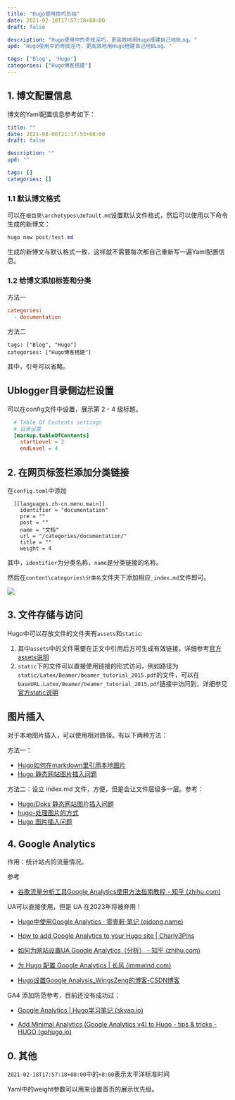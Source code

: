 ```yaml
---
title: "Hugo使用技巧总结"
date: 2021-02-18T17:57:18+08:00
draft: false

description: "Hugo使用中的奇技淫巧，更高效地用Hugo搭建自己地BLog。"
upd: "Hugo使用中的奇技淫巧，更高效地用Hugo搭建自己地BLog。"

tags: ['Blog', 'Hugo']
categories: ["Hugo博客搭建"]
---
```


<!--more-->

## 1. 博文配置信息

博文的Yaml配置信息参考如下：

```yaml
title: ""
date: 2021-08-06T21:17:53+08:00
draft: false

description: ""
upd: ""

tags: []
categories: []
```

### 1.1 默认博文格式

可以在`根目录\archetypes\default.md`设置默认文件格式，然后可以使用以下命令生成的新博文：

```powershell
hugo new post/test.md
```

生成的新博文与默认格式一致，这样就不需要每次都自己重新写一遍Yaml配置信息。

### 1.2 给博文添加标签和分类

方法一

```toml
categories:
  - documentation
```

方法二

```
tags: ["Blog", "Hugo"]
categories: ["Hugo博客搭建"]
```

其中，引号可以省略。

## Ublogger目录侧边栏设置

可以在config文件中设置，展示第 2 - 4 级标题。

```Toml
  # Table Of Contents settings
  # 目录设置
  [markup.tableOfContents]
    startLevel = 2
    endLevel = 4
```

## 2. 在网页标签栏添加分类链接

在`config.toml`中添加

```
  [[languages.zh-cn.menu.main]]
    identifier = "documentation"
    pre = ""
    post = ""
    name = "文档"
    url = "/categories/documentation/"
    title = ""
    weight = 4
```

其中，`identifier`为分类名称，`name`是分类链接的名称。

然后在`content\categories\分类名`文件夹下添加相应`_index.md`文件即可。

![](https://cdn.jsdelivr.net/gh/henrywu97/FigBed/Figs/20210218180936.png)

## 3. 文件存储与访问

Hugo中可以存放文件的文件夹有`assets`和`static`:

1. 其中`assets`中的文件需要在正文中引用后方可生成有效链接，详细参考[官方assets说明](https://gohugo.io/hugo-pipes/introduction/#asset-directory)
2. `static`下的文件可以直接使用链接的形式访问，例如路径为`static/Latex/Beamer/beamer_tutorial_2015.pdf`的文件，可以在`baseURL.Latex/Beamer/beamer_tutorial_2015.pdf`链接中访问到，详细参见[官方static说明](https://gohugo.io/content-management/static-files/)

## 图片插入

对于本地图片插入，可以使用相对路径。有以下两种方法：

方法一：

- [Hugo如何在markdown里引用本地图片](https://blog.csdn.net/perfumekristy/article/details/122086009)
- [Hugo 静态网站图片插入问题](https://blog.dontjudge.cn/post/hugo-%E9%9D%99%E6%80%81%E7%BD%91%E7%AB%99%E5%9B%BE%E7%89%87%E6%8F%92%E5%85%A5/)

方法二：设立 index.md 文件，方便，但是会让文件层级多一层。参考：

- [Hugo/Doks 静态网站图片插入问题](http://i.lckiss.com/?p=7455)
- [hugo-处理图片的方式](https://sqkikyo.com/post/hugo%E5%A4%84%E7%90%86%E5%9B%BE%E7%89%87%E7%9A%84%E6%96%B9%E5%BC%8F/)
- [Hugo 图片插入问题](https://sur.moe/post/hugo%E5%9B%BE%E7%89%87/)

## 4. Google Analytics

作用：统计站点的流量情况。

参考

- [谷歌流量分析工具Google Analytics使用方法指南教程 - 知乎 (zhihu.com)](https://zhuanlan.zhihu.com/p/136378374)

UA可以直接使用，但是 UA 在2023年将被弃用！

- [Hugo中使用Google Analytics · 零壹軒·笔记 (qidong.name)](https://note.qidong.name/2017/07/05/google-analytics-in-hugo/)

- [How to add Google Analytics to your Hugo site | Charly3Pins](https://charly3pins.dev/blog/how-to-add-google-analytics-to-your-hugo-site/)

- [如何为网站设置UA Google Analytics（分析） - 知乎 (zhihu.com)](https://zhuanlan.zhihu.com/p/371973749)

- [为 Hugo 配置 Google Analytics | 长风 (immwind.com)](https://immwind.com/google-analytics-for-hugo/)

- [Hugo设置Google Analysis_WingsZeng的博客-CSDN博客](https://blog.csdn.net/weixin_42465278/article/details/117368515)

GA4 添加防范参考，目前还没有成功过：

- [Google Analytics | Hugo学习笔记 (skyao.io)](https://skyao.io/learning-hugo/docs/theme/docsy/googleanalytics.html)

- [Add Minimal Analytics (Google Analytics v4) to Hugo - tips & tricks - HUGO (gohugo.io)](https://discourse.gohugo.io/t/add-minimal-analytics-google-analytics-v4-to-hugo/39016)

## 0. 其他

`2021-02-18T17:57:18+08:00`中的`+8:00`表示太平洋标准时间

Yaml中的weight参数可以用来设置首页的展示优先级。
